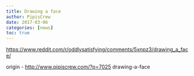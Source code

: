 ```yaml
---
title: Drawing a face
author: PipisCrew
date: 2017-03-06
categories: [news]
toc: true
---
```


https://www.reddit.com/r/oddlysatisfying/comments/5xnpz3/drawing_a_face/

origin - http://www.pipiscrew.com/?p=7025 drawing-a-face